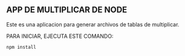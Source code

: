 
## APP DE MULTIPLICAR DE NODE

Este es una aplicacion para generar archivos de tablas de multiplicar.

PARA INICIAR, EJECUTA ESTE COMANDO:


```
npm install

```